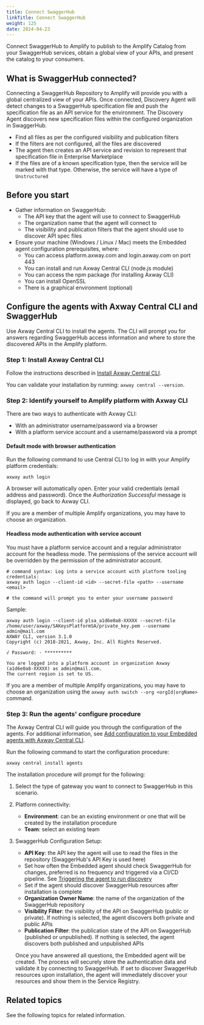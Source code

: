 ```yaml
---
title: Connect SwaggerHub
linkTitle: Connect SwaggerHub
weight: 125
date: 2024-04-23
---
```


Connect SwaggerHub to Amplify to publish to the Amplify Catalog from your SwaggerHub services, obtain a global view of your APIs, and present the catalog to your consumers.

## What is SwaggerHub connected?

Connecting a SwaggerHub Repository to Amplify will provide you with a global centralized view of your APIs. Once connected, Discovery Agent will detect changes to a SwaggerHub specification file and push the specification file as an API service for the environment. The Discovery Agent discovers new specification files within the configured organization in SwaggerHub.

* Find all files as per the configured visibility and publication filters
* If the filters are not configured, all the files are discovered
* The agent then creates an API service and revision to represent that specification file in Enterprise Marketplace
* If the files are of a known specification type, then the service will be marked with that type. Otherwise, the service will have a type of `Unstructured`

## Before you start

* Gather information on SwaggerHub:
    * The API key that the agent will use to connect to SwaggerHub
    * The organization name that the agent will connect to
    * The visibility and publication filters that the agent should use to discover API spec files
* Ensure your machine (Windows / Linux / Mac) meets the Embedded agent configuration prerequisites, where:
    * You can access platform.axway.com and login.axway.com on port 443
    * You can install and run Axway Central CLI (node.js module)
    * You can access the npm package (for installing Axway CLI)
    * You can install OpenSSL
    * There is a graphical environment (optional)

## Configure the agents with Axway Central CLI and SwaggerHub

Use Axway Central CLI to install the agents. The CLI will prompt you for answers regarding SwaggerHub access information and where to store the discovered APIs in the Amplify platform.

### Step 1: Install Axway Central CLI

Follow the instructions described in [Install Axway Central CLI](/docs/integrate_with_central/cli_central/cli_install/).

You can validate your installation by running: `axway central --version`.

### Step 2: Identify yourself to Amplify platform with Axway CLI

There are two ways to authenticate with Axway CLI:

* With an administrator username/password via a browser
* With a platform service account and a username/password via a prompt

#### Default mode with browser authentication

Run the following command to use Central CLI to log in with your Amplify platform credentials:

```shell
axway auth login
```

A browser will automatically open.
Enter your valid credentials (email address and password). Once the _Authorization Successful_ message is displayed, go back to Axway CLI.

If you are a member of multiple Amplify organizations, you may have to choose an organization.

#### Headless mode authentication with service account

You must have a platform service account and a regular administrator account for the headless mode. The permissions of the service account will be overridden by the permission of the administrator account.

```shell
# command syntax: Log into a service account with platform tooling credentials:
axway auth login --client-id <id> --secret-file <path> --username <email>

# the command will prompt you to enter your username password
```

Sample:

```shell
axway auth login --client-id plsa_a1d6e0a8-XXXXX --secret-file /home/user/axway/SAKeysPlatformSA/private_key.pem --username admin@mail.com
AXWAY CLI, version 3.1.0
Copyright (c) 2018-2021, Axway, Inc. All Rights Reserved.

√ Password: · **********

You are logged into a platform account in organization Axway (a1d6e0a8-XXXXX) as admin@mail.com.
The current region is set to US.
```

If you are a member of multiple Amplify organizations, you may have to choose an organization using the `axway auth switch --org <orgId|orgName>` command.

### Step 3: Run the agents' configure procedure

The Axway Central CLI will guide you through the configuration of the agents. For additional information, see [Add configuration to your Embedded agents with Axway Central CLI](/docs/integrate_with_central/cli_central/cli_embedded_agent_config/).

Run the following command to start the configuration procedure:

```shell
axway central install agents
```

The installation procedure will prompt for the following:

1. Select the type of gateway you want to connect to SwaggerHub in this scenario.
2. Platform connectivity:

    * **Environment**: can be an existing environment or one that will be created by the installation procedure
    * **Team**: select an existing team

3. SwaggerHub Configuration Setup:

    * **API Key**: the API key the agent will use to read the files in the repository (SwaggerHub's API Key is used here)
    * Set how often the Embedded agent should check SwaggerHub for changes, preferred is no frequency and triggered via a CI/CD pipeline. See [Triggering the agent to run discovery](/docs/connect_manage_environ/connected_agent_common_reference/embedded-agent-triggers/#triggering-the-agent-to-run-discovery)
    * Set if the agent should discover SwaggerHub resources after installation is complete
    * **Organization Owner Name**: the name of the organization of the SwaggerHub repository
    * **Visibility Filter**: the visibility of the API on SwaggerHub (public or private). If nothing is selected, the agent discovers both private and public APIs
    * **Publication Filter**: the publication state of the API on SwaggerHub (published or unpublished). If nothing is selected, the agent discovers both published and unpublished APIs

    Once you have answered all questions, the Embedded agent will be created. The process will securely store the authentication data and validate it by connecting to SwaggerHub. If set to discover SwaggerHub resources upon installation, the agent will immediately discover your resources and show them in the Service Registry.

## Related topics

See the following topics for related information.
